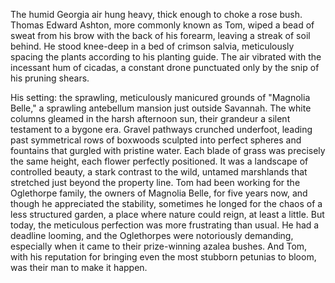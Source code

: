 The humid Georgia air hung heavy, thick enough to choke a rose bush. Thomas Edward Ashton, more commonly known as Tom, wiped a bead of sweat from his brow with the back of his forearm, leaving a streak of soil behind. He stood knee-deep in a bed of crimson salvia, meticulously spacing the plants according to his planting guide. The air vibrated with the incessant hum of cicadas, a constant drone punctuated only by the snip of his pruning shears.

His setting: the sprawling, meticulously manicured grounds of "Magnolia Belle," a sprawling antebellum mansion just outside Savannah. The white columns gleamed in the harsh afternoon sun, their grandeur a silent testament to a bygone era. Gravel pathways crunched underfoot, leading past symmetrical rows of boxwoods sculpted into perfect spheres and fountains that gurgled with pristine water. Each blade of grass was precisely the same height, each flower perfectly positioned. It was a landscape of controlled beauty, a stark contrast to the wild, untamed marshlands that stretched just beyond the property line. Tom had been working for the Oglethorpe family, the owners of Magnolia Belle, for five years now, and though he appreciated the stability, sometimes he longed for the chaos of a less structured garden, a place where nature could reign, at least a little. But today, the meticulous perfection was more frustrating than usual. He had a deadline looming, and the Oglethorpes were notoriously demanding, especially when it came to their prize-winning azalea bushes. And Tom, with his reputation for bringing even the most stubborn petunias to bloom, was their man to make it happen.
